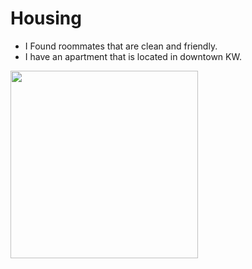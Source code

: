 # Housing
- I Found roommates that are clean and friendly.
- I have an apartment that is located in downtown KW.
<div>
<img height=300 src="https://upload.wikimedia.org/wikipedia/commons/f/f6/Looking_across_Waterloo_Town_Square_towards_the_Sun_Life_building_%28tallest_--_This_is_Waterloo_-_-2.jpg">
</div>